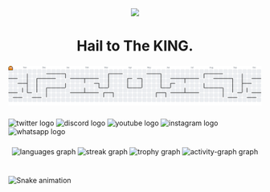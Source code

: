 <div align="center">
  <img src="https://visitor-badge.laobi.icu/badge?page_id=Paduka-Suryan.Paduka-Suryan&"  />
</div>

###

<h1 align="center">Hail to The KING.</h1>

###

<picture>
  <source media="(prefers-color-scheme: dark)" srcset="https://raw.githubusercontent.com/Paduka-Suryan/Paduka-Suryan/output/pacman-contribution-graph-dark.svg">
  <source media="(prefers-color-scheme: light)" srcset="https://raw.githubusercontent.com/Paduka-Suryan/Paduka-Suryan/output/pacman-contribution-graph.svg">
  <img alt="pacman contribution graph" src="https://raw.githubusercontent.com/Paduka-Suryan/Paduka-Suryan/output/pacman-contribution-graph.svg">
</picture>

###

<div align="left">
  <img src="https://raw.githubusercontent.com/maurodesouza/profile-readme-generator/master/src/assets/icons/social/twitter/default.svg" width="52" height="40" alt="twitter logo"  />
  <img src="https://raw.githubusercontent.com/maurodesouza/profile-readme-generator/master/src/assets/icons/social/discord/default.svg" width="52" height="40" alt="discord logo"  />
  <img src="https://raw.githubusercontent.com/maurodesouza/profile-readme-generator/master/src/assets/icons/social/youtube/default.svg" width="52" height="40" alt="youtube logo"  />
  <img src="https://raw.githubusercontent.com/maurodesouza/profile-readme-generator/master/src/assets/icons/social/instagram/default.svg" width="52" height="40" alt="instagram logo"  />
  <img src="https://raw.githubusercontent.com/maurodesouza/profile-readme-generator/master/src/assets/icons/social/whatsapp/default.svg" width="52" height="40" alt="whatsapp logo"  />
</div>

###

<div align="center">
  <img src="https://github-readme-stats.vercel.app/api/top-langs?username=Paduka-Suryan&locale=en&hide_title=false&layout=compact&card_width=320&langs_count=5&theme=dracula&hide_border=false&order=2" height="150" alt="languages graph"  />
  <img src="https://streak-stats.demolab.com?user=Paduka-Suryan&locale=en&mode=daily&theme=dracula&hide_border=false&border_radius=5&order=3" height="150" alt="streak graph"  />
  <img src="https://github-profile-trophy.vercel.app?username=Paduka-Suryan&theme=dracula&column=-1&row=1&margin-w=8&margin-h=8&no-bg=false&no-frame=false&order=4" height="150" alt="trophy graph"  />
  <img src="https://github-readme-activity-graph.vercel.app/graph?username=Paduka-Suryan&radius=16&theme=react&area=true&order=5" height="300" alt="activity-graph graph"  />
</div>

###

<br clear="both">

<img src="https://raw.githubusercontent.com/Paduka-Suryan/Paduka-Suryan/output/snake.svg" alt="Snake animation" />

###
